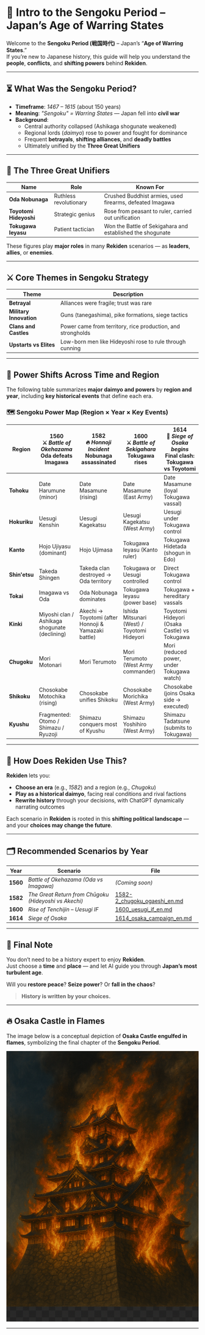 # 🏯 **Intro to the Sengoku Period – Japan’s Age of Warring States**

Welcome to the **Sengoku Period (戦国時代)** – Japan’s “**Age of Warring States**.”  
If you’re new to Japanese history, this guide will help you understand the **people**, **conflicts**, and **shifting powers** behind **Rekiden**.

---

## ⏳ **What Was the Sengoku Period?**

- **Timeframe**: *1467 – 1615* (about 150 years)  
- **Meaning**: *"Sengoku" = Warring States* — Japan fell into **civil war**
- **Background**:
  - Central authority collapsed (Ashikaga shogunate weakened)
  - Regional lords (*daimyo*) rose to power and fought for dominance
  - Frequent **betrayals**, **shifting alliances**, and **deadly battles**
  - Ultimately unified by the **Three Great Unifiers**

---

## 👑 **The Three Great Unifiers**

| Name                | Role                   | Known For                                       |
|---------------------|------------------------|--------------------------------------------------|
| **Oda Nobunaga**    | Ruthless revolutionary | Crushed Buddhist armies, used firearms, defeated Imagawa |
| **Toyotomi Hideyoshi** | Strategic genius     | Rose from peasant to ruler, carried out unification |
| **Tokugawa Ieyasu** | Patient tactician      | Won the Battle of Sekigahara and established the shogunate |

These figures play **major roles** in many **Rekiden** scenarios — as **leaders**, **allies**, or **enemies**.

---

## ⚔️ **Core Themes in Sengoku Strategy**

| Theme               | Description                                                  |
|---------------------|--------------------------------------------------------------|
| **Betrayal**        | Alliances were fragile; trust was rare                       |
| **Military Innovation** | Guns (tanegashima), pike formations, siege tactics    |
| **Clans and Castles**   | Power came from territory, rice production, and strongholds |
| **Upstarts vs Elites**  | Low-born men like Hideyoshi rose to rule through cunning  |

---

## 📅 **Power Shifts Across Time and Region**

The following table summarizes **major daimyo and powers** by **region and year**, including **key historical events** that define each era.

### 🗺️ **Sengoku Power Map (Region × Year × Key Events)**

| Region       | **1560**<br>⚔️ *Battle of Okehazama*<br>Oda defeats Imagawa | **1582**<br>🔥 *Honnoji Incident*<br>Nobunaga assassinated | **1600**<br>⚔️ *Battle of Sekigahara*<br>Tokugawa rises | **1614**<br>🏯 *Siege of Osaka begins*<br>Final clash: Tokugawa vs Toyotomi |
|--------------|-------------------------------------------------------------|------------------------------------------------------------|-----------------------------------------------|------------------------------------------------------------|
| **Tohoku**   | Date Harumune (minor)                                       | Date Masamune (rising)                                      | Date Masamune (East Army)                    | Date Masamune (loyal Tokugawa vassal)                       |
| **Hokuriku** | Uesugi Kenshin                                              | Uesugi Kagekatsu                                            | Uesugi Kagekatsu (West Army)                 | Uesugi under Tokugawa control                              |
| **Kanto**    | Hojo Ujiyasu (dominant)                                     | Hojo Ujimasa                                                | Tokugawa Ieyasu (Kanto ruler)                | Tokugawa Hidetada (shogun in Edo)                           |
| **Shin'etsu**| Takeda Shingen                                              | Takeda clan destroyed → Oda territory                       | Tokugawa or Uesugi controlled                | Direct Tokugawa control                                    |
| **Tokai**    | Imagawa vs Oda                                              | Oda Nobunaga dominates                                      | Tokugawa Ieyasu (power base)                 | Tokugawa + hereditary vassals                              |
| **Kinki**    | Miyoshi clan / Ashikaga shogunate (declining)              | Akechi → Toyotomi (after Honnoji & Yamazaki battle)         | Ishida Mitsunari (West) / Toyotomi Hideyori  | Toyotomi Hideyori (Osaka Castle) vs Tokugawa               |
| **Chugoku**  | Mori Motonari                                               | Mori Terumoto                                               | Mori Terumoto (West Army commander)          | Mori (reduced power, under Tokugawa watch)                 |
| **Shikoku**  | Chosokabe Motochika (rising)                                | Chosokabe unifies Shikoku                                   | Chosokabe Morichika (West Army)              | Chosokabe (joins Osaka side → executed)                    |
| **Kyushu**   | Fragmented: Otomo / Shimazu / Ryuzoji                        | Shimazu conquers most of Kyushu                             | Shimazu Yoshihiro (West Army)                | Shimazu Tadatsune (submits to Tokugawa)                    |

---

## 🧭 **How Does Rekiden Use This?**

**Rekiden** lets you:

- **Choose an era** (e.g., *1582*) and a region (e.g., *Chugoku*)
- **Play as a historical daimyo**, facing real conditions and rival factions
- **Rewrite history** through your decisions, with ChatGPT dynamically narrating outcomes

Each scenario in **Rekiden** is rooted in this **shifting political landscape** — and your **choices may change the future**.

---

## 🗂️ **Recommended Scenarios by Year**

| Year | Scenario | File |
|------|----------|------|
| **1560** | *Battle of Okehazama (Oda vs Imagawa)* | *(Coming soon)* |
| **1582** | *The Great Return from Chūgoku (Hideyoshi vs Akechi)* | [1582-2_chugoku_ogaeshi_en.md](../sengoku/periods/1582-2_chugoku_ogaeshi_en.md) |
| **1600** | *Rise of Tenchijin – Uesugi IF* | [1600_uesugi_if_en.md](../sengoku/periods/1600_uesugi_if_en.md) |
| **1614** | *Siege of Osaka* | [1614_osaka_campaign_en.md](../sengoku/periods/1614_osaka_campaign_en.md) |

---

## 👋 **Final Note**

You don’t need to be a history expert to enjoy **Rekiden**.  
Just choose a **time** and **place** — and let AI guide you through **Japan’s most turbulent age**.

Will you **restore peace**? **Seize power**? Or **fall in the chaos**?

> **History is written by your choices.**

---

## 🔥 **Osaka Castle in Flames**

The image below is a conceptual depiction of **Osaka Castle engulfed in flames**, symbolizing the final chapter of the **Sengoku Period**.

![Osaka Castle Burning](./Osaka_Castle_Burning_Cropped.png)

---
